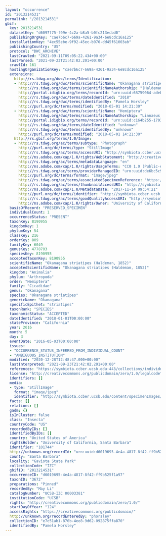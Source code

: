 ```yaml
---
layout: "occurrence"
id: "2013214531"
permalink: "/2013214531"
gbif:
  key: 2013214531
  datasetKey: "d6097f75-f99e-4c2a-b8a5-b0fc213ecbd0"
  publishingOrgKey: "cae7b6c7-669a-4261-9a34-6e8cdc16a125"
  installationKey: "4ec55ebe-9f92-45ec-b076-dd45f61003ab"
  publishingCountry: "US"
  protocol: "DWC_ARCHIVE"
  lastCrawled: "2021-09-11T09:05:22.434+00:00"
  lastParsed: "2021-09-23T21:42:02.201+00:00"
  crawlId: 161
  hostingOrganizationKey: "cae7b6c7-669a-4261-9a34-6e8cdc16a125"
  extensions:
    http://rs.tdwg.org/dwc/terms/Identification:
    - http://rs.tdwg.org/dwc/terms/scientificName: "Okanagana striatipes"
      http://rs.tdwg.org/dwc/terms/scientificNameAuthorship: "(Haldeman, 1852)"
      http://portal.idigbio.org/terms/recordId: "urn:uuid:68759064-adeb-4cb9-9339-d2162c4b2d49"
      http://rs.tdwg.org/dwc/terms/dateIdentified: "2018"
      http://rs.tdwg.org/dwc/terms/identifiedBy: "Pamela Horsley"
      http://purl.org/dc/terms/modified: "2018-05-01 14:21:30"
    - http://rs.tdwg.org/dwc/terms/scientificName: "Hemiptera"
      http://rs.tdwg.org/dwc/terms/scientificNameAuthorship: "Linnaeus, 1758"
      http://portal.idigbio.org/terms/recordId: "urn:uuid:c164b255-1793-49a2-94c2-07a57f07280e"
      http://rs.tdwg.org/dwc/terms/dateIdentified: "unknown"
      http://rs.tdwg.org/dwc/terms/identifiedBy: "unknown"
      http://purl.org/dc/terms/modified: "2018-05-01 14:21:30"
    http://rs.gbif.org/terms/1.0/Image:
    - http://rs.tdwg.org/ac/terms/subtype: "Photograph"
      http://purl.org/dc/terms/type: "StillImage"
      http://rs.tdwg.org/ac/terms/accessURI: "http://symbiota.ccber.ucsb.edu/content/specimenImages/UCSB_IZC/UCSB-IZC00003/UCSB-IZC_00003381.jpg"
      http://ns.adobe.com/xap/1.0/rights/WebStatement: "http://creativecommons.org/publicdomain/zero/1.0/"
      http://rs.tdwg.org/ac/terms/metadataLanguage: "en"
      http://ns.adobe.com/xap/1.0/rights/UsageTerms: "CC0 1.0 (Public-domain)"
      http://rs.tdwg.org/ac/terms/providerManagedID: "urn:uuid:de6bc5c9-d843-425c-908f-6730f050d074"
      http://purl.org/dc/terms/format: "image/jpeg"
      http://rs.tdwg.org/ac/terms/associatedSpecimenReference: "https://symbiota.ccber.ucsb.edu:443/collections/individual/index.php?occid=101744"
      http://rs.tdwg.org/ac/terms/thumbnailAccessURI: "http://symbiota.ccber.ucsb.edu/content/specimenImages/UCSB_IZC/UCSB-IZC00003/UCSB-IZC_00003381_tn.jpg"
      http://ns.adobe.com/xap/1.0/MetadataDate: "2017-11-14 09:54:21"
      http://purl.org/dc/terms/identifier: "http://symbiota.ccber.ucsb.edu/content/specimenImages/UCSB_IZC/UCSB-IZC00003/UCSB-IZC_00003381.jpg"
      http://rs.tdwg.org/ac/terms/goodQualityAccessURI: "http://symbiota.ccber.ucsb.edu/content/specimenImages/UCSB_IZC/UCSB-IZC00003/UCSB-IZC_00003381.jpg"
      http://ns.adobe.com/xap/1.0/rights/Owner: "University of California, Santa Barbara"
  basisOfRecord: "PRESERVED_SPECIMEN"
  individualCount: 1
  occurrenceStatus: "PRESENT"
  taxonKey: 8190955
  kingdomKey: 1
  phylumKey: 54
  classKey: 216
  orderKey: 809
  familyKey: 6049
  genusKey: 4778703
  speciesKey: 8190955
  acceptedTaxonKey: 8190955
  scientificName: "Okanagana striatipes (Haldeman, 1852)"
  acceptedScientificName: "Okanagana striatipes (Haldeman, 1852)"
  kingdom: "Animalia"
  phylum: "Arthropoda"
  order: "Hemiptera"
  family: "Cicadidae"
  genus: "Okanagana"
  species: "Okanagana striatipes"
  genericName: "Okanagana"
  specificEpithet: "striatipes"
  taxonRank: "SPECIES"
  taxonomicStatus: "ACCEPTED"
  dateIdentified: "2018-01-01T00:00:00"
  stateProvince: "California"
  year: 2016
  month: 5
  day: 3
  eventDate: "2016-05-03T00:00:00"
  issues:
  - "OCCURRENCE_STATUS_INFERRED_FROM_INDIVIDUAL_COUNT"
  - "AMBIGUOUS_INSTITUTION"
  modified: "2020-12-28T12:48:47.000+00:00"
  lastInterpreted: "2021-09-23T21:42:02.201+00:00"
  references: "https://symbiota.ccber.ucsb.edu:443/collections/individual/index.php?occid=101744"
  license: "http://creativecommons.org/publicdomain/zero/1.0/legalcode"
  identifiers: []
  media:
  - type: "StillImage"
    format: "image/jpeg"
    identifier: "http://symbiota.ccber.ucsb.edu/content/specimenImages/UCSB_IZC/UCSB-IZC00003/UCSB-IZC_00003381.jpg"
  facts: []
  relations: []
  gadm: {}
  isInCluster: false
  class: "Insecta"
  countryCode: "US"
  recordedByIDs: []
  identifiedByIDs: []
  country: "United States of America"
  rightsHolder: "University of California, Santa Barbara"
  identifier: "101744"
  http://unknown.org/recordId: "urn:uuid:d6019695-4e4a-4817-8f42-ff9b525f1a97"
  county: "Santa Barbara"
  locality: "Gaviota State Park"
  collectionCode: "IZC"
  gbifID: "2013214531"
  occurrenceID: "d6019695-4e4a-4817-8f42-ff9b525f1a97"
  taxonID: "3672"
  preparations: "Pinned"
  recordedBy: "May Li"
  catalogNumber: "UCSB-IZC 00003381"
  institutionCode: "UCSB"
  rights: "http://creativecommons.org/publicdomain/zero/1.0/"
  startDayOfYear: "124"
  accessRights: "https://creativecommons.org/publicdomain/"
  http://unknown.org/recordEnteredBy: "phorsley"
  collectionID: "e7c51ab1-870b-4ee8-9d62-092875ffa870"
  identifiedBy: "Pamela Horsley"
---
```

